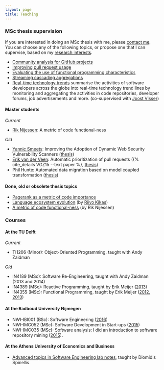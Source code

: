 ```yaml
---
layout: page
title: Teaching
---
```


### MSc thesis supervision

If you are interested in doing an MSc thesis with me, please [contact
me](about.html). You can choose any of the following topics, or propose one that
I can supervise, based on my [research interests](research.html).

* [Community analysis for GitHub projects](/courses/msc-github-community.html)
* [Improving pull request usage](/courses/msc-improve-pullreq-handling.html)
* [Evaluating the use of functional programming characteristics](/courses/msc-se-func.html)
* [Streaming cascading aggregations](/courses/msc-cascading-aggregations.html)
* [Real-time technology trends](http://www.cs.ru.nl/J.Visser/students/open-projects/) summarise 
the activities of software developers across the globe into real-time technology trend lines 
by monitoring and aggregating the activities in code repositories, developer forums, job 
advertisements and more. (co-supervised with [Joost Visser](http://www.cs.ru.nl/J.Visser/))

#### Master students

_Current_

* [Rik Nijessen](https://www.linkedin.com/in/rik-nijessen-6bb62b43): A metric of code functional-ness

_Old_

* [Yannic Smeets](https://nl.linkedin.com/in/yannic-smeets-a1030b73/en): Improving the Adoption of Dynamic Web Security Vulnerability Scanners ([thesis](www.ru.nl/publish/pages/769526/z03_yannic_smeets.pdf))
* [Erik van der Veen](https://www.linkedin.com/in/erikvdv1): Automatic prioritization of pull requests ({% cite_details VGZ15 --text paper %}, [thesis](http://repository.tudelft.nl/view/ir/uuid%3Aa4df21b6-708b-4c15-a601-45f986a918f5/))
* Phil Hunte: Automated data migration based on model coupled transformation ([thesis](http://repository.tudelft.nl/view/ir/uuid%3Ab82c0906-7e76-4381-b0cd-a100ba50ccb5/))

#### Done, old or obsolete thesis topics

* [Pagerank as a metric of code importance](/courses/msc-pagerank.html)
* [Language ecosystem evolution](/courses/msc-lang-ecosystem.html) (by [Riivo Kikas](https://www.linkedin.com/in/riivokikas))
* [A metric of code functional-ness](/courses/msc-functionalness.html) (by Rik Nijessen)

### Courses

#### At the TU Delft

_Current_

* TI1206 (Minor): Object-Oriented Programming, taught with Andy Zaidman

_Old_

* IN4189 (MSc): Software Re-Engineering, taught with Andy Zaidman (2013 and 2014)
* IN4389 (MSc): Reactive Programming, taught by Erik Meijer ([2013](courses/rx/index.html))
* IN4355 (MSc): Functional Programming, taught by Erik Meijer ([2012](courses/fp/index.html), [2013](courses/fp/index.html))

#### At the Radboud University Nijmegen

* NWI-IBI001 (BSc): Software Engineering ([2016](courses/softeng/2016.html))
* NWI-IMC052 (MSc): Software Development in Start-ups ([2015](courses/softeng/2015.html))
* NWI-IMC035 (MSc): Software analysis: I did an introduction to
software repository mining ([2015](courses/msr/2015.html)).

#### At the Athens University of Economics and Business

* [Advanced topics in Software Engineering lab notes](courses/atse/index.html), taught by Diomidis Spinellis
